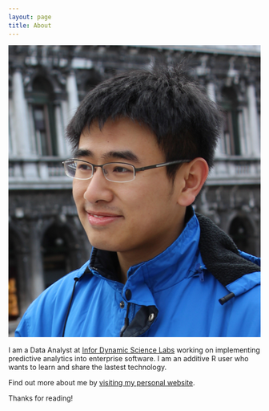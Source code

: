```yaml
---
layout: page
title: About
---
```


![me](/assets/venice_small.png)

I am a Data Analyst at [Infor Dynamic Science Labs](http://www.infor.com/dynamicsciencelabs/) working on implementing predictive analytics into enterprise software. I am an additive R user who wants to learn and share the lastest technology. 

Find out more about me by [visiting my personal website](http://tianweizhang.info). 

Thanks for reading!
